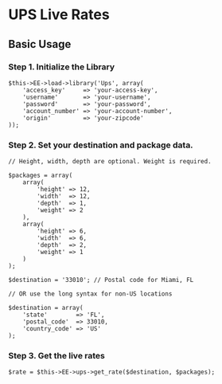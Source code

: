 # UPS Live Rates

## Basic Usage

### Step 1. Initialize the Library

	$this->EE->load->library('Ups', array(
		'access_key'     => 'your-access-key',
		'username'       => 'your-username',
		'password'       => 'your-password',
		'account_number' => 'your-account-number',
		'origin' 	 	 => 'your-zipcode'
	));
	
### Step 2. Set your destination and package data.

	// Height, width, depth are optional. Weight is required.
	
	$packages = array(
		array(
			'height' => 12,
			'width'  => 12,
			'depth'  => 1,
			'weight' => 2
		),
		array(
			'height' => 6,
			'width'  => 6,
			'depth'  => 2,
			'weight' => 1
		)
	);
	
	$destination = '33010'; // Postal code for Miami, FL
	
	// OR use the long syntax for non-US locations
		
	$destination = array(
		'state'        => 'FL',
		'postal_code'  => 33010,
		'country_code' => 'US'
	);


### Step 3. Get the live rates

	$rate = $this->EE->ups->get_rate($destination, $packages);